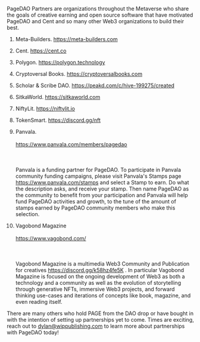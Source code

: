 PageDAO Partners are organizations throughout the Metaverse who share the goals of creative earning and open source software that have motivated PageDAO and Cent and so many other Web3 organizations to build their best.


1. Meta-Builders. https://meta-builders.com

2. Cent. https://cent.co

3. Polygon. https://polygon.technology

4. Cryptoversal Books. https://cryptoversalbooks.com

5. Scholar & Scribe DAO. https://peakd.com/c/hive-199275/created

6. SitkaWorld. https://sitkaworld.com

7. NiftyLit. https://niftylit.io

8. TokenSmart. https://discord.gg/nft

9. Panvala. <br></br> https://www.panvala.com/members/pagedao
    <br></br> <br></br> Panvala is a funding partner for PageDAO. To participate in Panvala community funding campaigns, please visit Panvala's Stamps page https://www.panvala.com/stamps and select a Stamp to earn. Do what the description asks, and receive your stamp. Then name PageDAO as the community to benefit from your participation and Panvala will help fund PageDAO activities and growth, to the tune of the amount of stamps earned by PageDAO community members who make this selection.

10. Vagobond Magazine <br></br> https://www.vagobond.com/ <br></br> <br></br> Vagobond Magazine is a multimedia Web3 Community and Publication for creatives https://discord.gg/k58hz4fe5K . In particular Vagobond Magazine is focused on the ongoing development of Web3 as both a technology and a community as well as the evolution of storytelling through generative NFTs, immersive Web3 projects, and forward thinking use-cases and iterations of concepts like book, magazine, and even reading itself.

There are many others who hold PAGE from the DAO drop or have bought in with the intention of setting up partnerships yet to come. Times are exciting, reach out to dylan@wippublishing.com to learn more about partnerships with PageDAO today!

